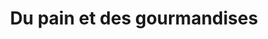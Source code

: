 ---
title: "Du pain et des gourmandises"
url: /le-havre/du-pain-et-des-gourmandises/
shop: Bäckerei
---